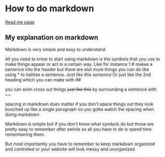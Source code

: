 # How to do markdown

[Read me page](/https://github.com/ajtheblueninja)

## My explanation on markdown
Markdown is very simple and easy to understand.

All you need to know to start using markdown is the symbols that you use to make things appear or act in a certain way.
Like for instance 1 # makes a sentence into the header but there are alot more things you can do like using * to italitize a sentence.
*Just like this sentence* Or just like the 2nd heading which you can make with ## 

you can even cross out things ~~just like this~~ by surrounding a sentence with ~~

spacing in markdown does matter if you don't space things out they look bunched up like a single paragraph so you gotta watch the spacing when doing markdown.

Markdown is simple but if you don't know what symbols do but those are pretty easy to remember after awhile so all you have to do is spend time remembering them.

But most importantly you have to remember to keep markdown organized and controlled or your website will look messy and unorganized.


